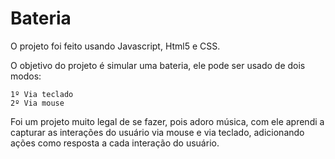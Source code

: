 # Bateria 

O projeto foi feito usando Javascript, Html5 e CSS.

O objetivo do projeto é simular uma bateria, ele pode ser usado de dois modos: 

    1º Via teclado
    2º Via mouse
    
Foi um projeto muito legal de se fazer, pois adoro música, com ele aprendi a capturar as interações do usuário via mouse e via teclado, adicionando ações como resposta a cada interação do usuário. 
